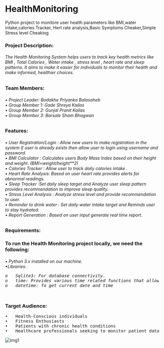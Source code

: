 # HealthMonitoring
Python project to monitore user health parameters like BMI,water intake,calories Tracker, Hert rate analysis,Basic Symptoms Cheaker,Simple Stress level Cheaking

<h3>Project Description:</h3>
<h6>
	The Health Monitoring System helps users to track key health metrics like BMI , Total Calories , Water intake , stress level , heart rate and sleep patterns.
It aims to make it easier for individuals to monitor their health and make informed, healthier choices.

</h6>
<h3>Team Members:</h3>
<h6>
•	Project Leader: Bodakhe Priyanka Balasaheb
<br>•	Group Member 1: Gade Shreya Kailas
<br>•	Group Member 2: Gunjal Pranit Kailas
<br>•	Group Member 3: Barsale Sham Bhagwan
</h6>
  
<h3>Features:</h3>
<h6>
•	User Registration/Login : Allow new users to make registration in the system if user is already exists then allow user to login using username and password.
<br>•	BMI Calculator :</strong> Calculates users Body Mass Index based on their height and weight. (BMI=weight/height**2)
<br>•	Calories Tracker : Allow user to track daily calories intake .
<br>•	Heart Rate Analysis: Based on user heart rate provides alerts for abnormal readings.
<br>•	Sleep Tracker :Set daily sleep target and  Analyze user sleep pattern provides recommendation to improve sleep quality.
<br>•	Stress Level Analysis : Analyze stress level and provide recommendation to user.
<br>•	Reminder to drink  water : Set daily water intake target and Reminds user to stay hydrated. 
<br>•	Report Generation : Based on user input generate real time report.
</h6>

<h3>Requirements:</h3>
<h3>To run the Health Monitoring  project locally, we need the following:</h3>
<h6>
•	Python 3.x installed on our machine.
<br>•Libraries:
<p>
  <pre>
o	Sqlite3: For database connectivity.
o	time: Provides various time related functions that allow user to work with times , dates , and timestamps.
o	datetime: To get current date and time 
  </pre>
</p>
</h6>

</h6>
<h3>Target Audience:</h3>
<p>
<pre>
•	Health-Conscious individuals
•	Fitness Enthusiasts
•	Patients with chronic health conditions 
•	Healthcare professionals seeking to monitor patient data
</pre>
</p>

![img1](https://github.com/user-attachments/assets/fcb8b903-0242-48db-bcd8-c366a86ce746)






